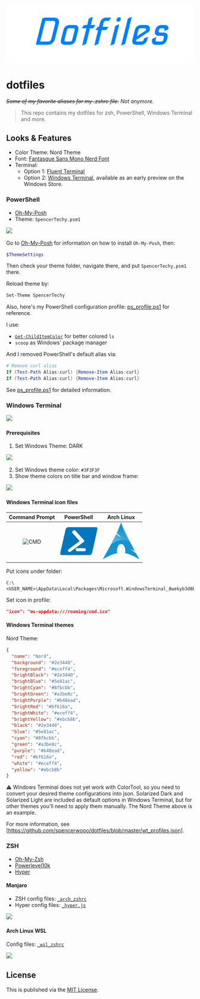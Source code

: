 ![](assets/banner.png)

# dotfiles

*~~Some of my favorite aliases for my .zshrc file.~~ Not anymore.*

> This repo contains my dotfiles for zsh, PowerShell, Windows Terminal and more.

## Looks & Features

- Color Theme: Nord Theme
- Font: [Fantasque Sans Mono Nerd Font](https://github.com/ryanoasis/nerd-fonts/tree/master/patched-fonts/FantasqueSansMono)
- Terminal:
  - Option 1: [Fluent Terminal](https://github.com/felixse/FluentTerminal)
  - Option 2: [Windows Terminal](https://github.com/microsoft/terminal), available as an early preview on the Windows Store.

### PowerShell

- [Oh-My-Posh](https://github.com/JanDeDobbeleer/oh-my-posh)
- Theme: `SpencerTechy.psm1`

![](https://i.loli.net/2019/06/27/5d1452db79b6664465.png)

Go to [Oh-My-Posh](https://github.com/JanDeDobbeleer/oh-my-posh) for information on how to install `Oh-My-Posh`, then:

```PowerShell
$ThemeSettings
```

Then check your theme folder, navigate there, and put `SpencerTechy.psm1` there.

Reload theme by:

```PowerShell
Set-Theme SpencerTechy
```

Also, here's my PowerShell configuration profile: [ps_profile.ps1](https://github.com/spencerwooo/dotfiles/blob/master/ps_profile.ps1) for reference.

I use:

- [`Get-ChildItemColor`](https://github.com/joonro/Get-ChildItemColor) for better colored `ls`
- `scoop` as Windows' package manager

And I removed PowerShell's default alias via:

```powershell
# Remove curl alias
If (Test-Path Alias:curl) {Remove-Item Alias:curl}
If (Test-Path Alias:curl) {Remove-Item Alias:curl}
```

See [ps_profile.ps1](https://github.com/spencerwooo/dotfiles/blob/master/ps_profile.ps1) for detailed information.

### Windows Terminal

![](https://i.loli.net/2019/06/27/5d144eea7d44e73696.png)

#### Prerequisites

1. Set Windows Theme: DARK

![](https://i.loli.net/2019/06/27/5d144f87a841628789.png)

2. Set Windows theme color: `#3F3F3F`
3. Show theme colors on title bar and window frame:

![](https://i.loli.net/2019/06/27/5d144f879a93534999.png)

#### Windows Terminal icon files

|                    Command Prompt                    |                         PowerShell                          |                      Arch Linux                       |
| :--------------------------------------------------: | :---------------------------------------------------------: | :---------------------------------------------------: |
| <img src="wt_icons/cmd.ico" alt="CMD" width="100px"> | <img src="wt_icons/powershell.png" alt="CMD" width="100px"> | <img src="wt_icons/arch.png" alt="CMD" width="100px"> |

Put icons under folder:

```
C:\<USER_NAME>\AppData\Local\Packages\Microsoft.WindowsTerminal_8wekyb3d8bbwe\RoamingState
```

Set icon in profile:

```json
"icon": "ms-appdata:///roaming/cmd.ico"
```

#### Windows Terminal themes

Nord Theme:

```json
{
  "name": "Nord",
  "background": "#2e3440",
  "foreground": "#eceff4",
  "brightBlack": "#2e3440",
  "brightBlue": "#5e81ac",
  "brightCyan": "#8fbcbb",
  "brightGreen": "#a3be8c",
  "brightPurple": "#b48ead",
  "brightRed": "#bf616a",
  "brightWhite": "#eceff4",
  "brightYellow": "#ebcb8b",
  "black": "#2e3440",
  "blue": "#5e81ac",
  "cyan": "#8fbcbb",
  "green": "#a3be8c",
  "purple": "#b48ead",
  "red": "#bf616a",
  "white": "#eceff4",
  "yellow": "#ebcb8b"
}
```

⚠ Windows Terminal does not yet work with ColorTool, so you need to convert your desired theme configurations into json. Solarized Dark and Solarized Light are included as default options in Windows Terminal, but for other themes you'll need to apply them manually. The Nord Theme above is an example.

For more information, see [https://github.com/spencerwooo/dotfiles/blob/master/wt_profiles.json].

### ZSH

- [Oh-My-Zsh](https://ohmyz.sh/)
- [Powerlevel10k](https://github.com/romkatv/powerlevel10k)
- [Hyper](https://hyper.is)

#### Manjaro

- ZSH config files: [`_arch_zshrc`](https://github.com/spencerwooo/dotfiles/blob/master/_arch_zshrc)
- Hyper config files: [`_hyper.js`](https://github.com/spencerwooo/dotfiles/blob/master/_hyper.js)

![](https://i.loli.net/2018/12/31/5c29a4c819cab.png)

#### Arch Linux WSL

Config files: [`_wsl_zshrc`](https://github.com/spencerwooo/dotfiles/blob/master/_wsl_zshrc)

![](https://i.loli.net/2019/06/27/5d1452db6b26815195.png)

## License

This is published via the [MIT License](https://github.com/spencerwoo98/awesome-alias/blob/master/LICENSE).

